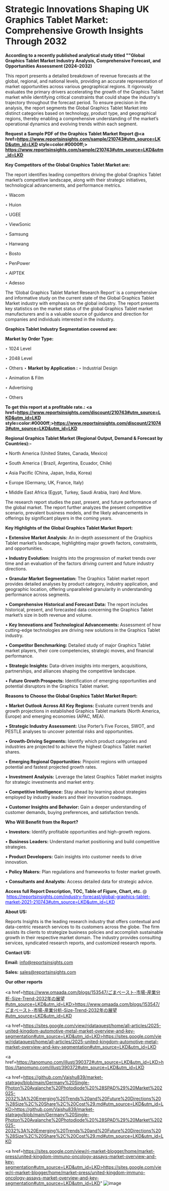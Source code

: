 # Strategic Innovations Shaping UK Graphics Tablet Market: Comprehensive Growth Insights Through 2032

<strong>According to a recently published analytical study titled ""Global Graphics Tablet Market Industry Analysis, Comprehensive Forecast, and Opportunities Assessment (2024–2032)</strong>

This report presents a detailed breakdown of revenue forecasts at the global, regional, and national levels, providing an accurate representation of market opportunities across various geographical regions. It rigorously evaluates the primary drivers accelerating the growth of the Graphics Tablet market while identifying critical constraints that could shape the industry's trajectory throughout the forecast period. To ensure precision in the analysis, the report segments the Global Graphics Tablet Market into distinct categories based on technology, product type, and geographical regions, thereby enabling a comprehensive understanding of the market’s operational dynamics and evolving trends within each segment.

<strong>Request a Sample PDF of the Graphics Tablet Market Report </strong><strong>@<a href=https://www.reportsinsights.com/sample/210743#utm_source=LKD&utm_id=LKD style=color:#0000ff;> https://www.reportsinsights.com/sample/210743#utm_source=LKD&utm_id=LKD</a></strong></font>

<strong>Key Competitors of the Global Graphics Tablet Market are:</strong>

The report identifies leading competitors driving the global Graphics Tablet market’s competitive landscape, along with their strategic initiatives, technological advancements, and performance metrics.

‣ Wacom

‣ Huion

‣ UGEE

‣ ViewSonic

‣ Samsung

‣ Hanwang

‣ Bosto

‣ PenPower

‣ AIPTEK

‣ Adesso

The ‘Global Graphics Tablet Market Research Report’ is a comprehensive and informative study on the current state of the Global Graphics Tablet Market industry with emphasis on the global industry. The report presents key statistics on the market status of the global Graphics Tablet market manufacturers and is a valuable source of guidance and direction for companies and individuals interested in the industry.

<strong>Graphics Tablet Industry Segmentation covered are:</strong>

<strong>Market by Order Type: </strong>

‣ 1024 Level

‣ 2048 Level

‣ Others
‣ 
<strong>Market by Application :</strong>
‣ Industrial Design

‣ Animation & Film

‣ Advertising

‣ Others

<strong>To get this report at a profitable rate.: <a href=https://www.reportsinsights.com/discount/210743#utm_source=LKD&utm_id=LKD style=color:#0000ff;>https://www.reportsinsights.com/discount/210743#utm_source=LKD&utm_id=LKD</a></strong></font>

<strong>Regional Graphics Tablet Market (Regional Output, Demand &amp; Forecast by Countries):-</strong>

• North America (United States, Canada, Mexico)

• South America ( Brazil, Argentina, Ecuador, Chile)

• Asia Pacific (China, Japan, India, Korea)

• Europe (Germany, UK, France, Italy)

• Middle East Africa (Egypt, Turkey, Saudi Arabia, Iran) And More.

The research report studies the past, present, and future performance of the global market. The report further analyzes the present competitive scenario, prevalent business models, and the likely advancements in offerings by significant players in the coming years.

<strong>Key Highlights of the Global Graphics Tablet Market Report:</strong>

• <strong>Extensive Market Analysis:</strong> An in-depth assessment of the Graphics Tablet market’s landscape, highlighting major growth factors, constraints, and opportunities.

• <strong>Industry Evolution:</strong> Insights into the progression of market trends over time and an evaluation of the factors driving current and future industry directions.

• <strong>Granular Market Segmentation:</strong> The Graphics Tablet market report provides detailed analyses by product category, industry application, and geographic location, offering unparalleled granularity in understanding performance across segments.

• <strong>Comprehensive Historical and Forecast Data:</strong> The report includes historical, present, and forecasted data concerning the Graphics Tablet market’s size in both revenue and volume.

• <strong>Key Innovations and Technological Advancements:</strong> Assessment of how cutting-edge technologies are driving new solutions in the Graphics Tablet industry.

• <strong>Competitor Benchmarking:</strong> Detailed study of major Graphics Tablet market players, their core competencies, strategic moves, and financial performance.

• <strong>Strategic Insights:</strong> Data-driven insights into mergers, acquisitions, partnerships, and alliances shaping the competitive landscape.

• <strong>Future Growth Prospects:</strong> Identification of emerging opportunities and potential disruptors in the Graphics Tablet market.

<strong>Reasons to Choose the Global Graphics Tablet Market Report:</strong>

• <strong>Market Outlook Across All Key Regions:</strong> Evaluate current trends and growth projections in established Graphics Tablet markets (North America, Europe) and emerging economies (APAC, MEA).

• <strong>Strategic Industry Assessment:</strong> Use Porter’s Five Forces, SWOT, and PESTLE analyses to uncover potential risks and opportunities.

• <strong>Growth-Driving Segments:</strong> Identify which product categories and industries are projected to achieve the highest Graphics Tablet market shares.

• <strong>Emerging Regional Opportunities:</strong> Pinpoint regions with untapped potential and fastest projected growth rates.

• <strong>Investment Analysis:</strong> Leverage the latest Graphics Tablet market insights for strategic investments and market entry.

• <strong>Competitive Intelligence:</strong> Stay ahead by learning about strategies employed by industry leaders and their innovation roadmaps.

• <strong>Customer Insights and Behavior:</strong> Gain a deeper understanding of customer demands, buying preferences, and satisfaction trends.

<strong>Who Will Benefit from the Report?</strong>

• <strong>Investors:</strong> Identify profitable opportunities and high-growth regions.

• <strong>Business Leaders:</strong> Understand market positioning and build competitive strategies.

• <strong>Product Developers:</strong> Gain insights into customer needs to drive innovation.

• <strong>Policy Makers:</strong> Plan regulations and frameworks to foster market growth.

• <strong>Consultants and Analysts:</strong> Access detailed data for strategic advice.
</ul>
<strong>Access full Report Description, TOC, Table of Figure, Chart, etc. </strong>@  <a href=https://reportsinsights.com/industry-forecast/global-graphics-tablet-market-2021-210743#utm_source=LKD&utm_id=LKD style=color:#0000ff;>https://reportsinsights.com/industry-forecast/global-graphics-tablet-market-2021-210743#utm_source=LKD&utm_id=LKD</a></font>

<strong><strong>About US</strong>:</strong>

Reports Insights is the leading research industry that offers contextual and data-centric research services to its customers across the globe. The firm assists its clients to strategize business policies and accomplish sustainable growth in their respective market domain. The industry provides consulting services, syndicated research reports, and customized research reports.

<strong>Contact US:</strong>

<p class=""""><b>Email:</b> <a href=mailto:info@reportsinsights.com>info@reportsinsights.com</a></p>
<p class=""""><b>Sales:</b> <a href=mailto:sales@reportsinsights.com>sales@reportsinsights.com</a></p>

<strong>Our other reports</strong>

<a href=https://www.omaada.com/blogs/153547/ごまペースト-市場-産業分析-Size-Trend-2032年の展望#utm_source=LKD&utm_id=LKD>https://www.omaada.com/blogs/153547/ごまペースト-市場-産業分析-Size-Trend-2032年の展望#utm_source=LKD&utm_id=LKD</a>

<a href=https://sites.google.com/view/ridataquest/home/all-articles/2025-united-kingdom-automotive-metal-market-overview-and-key-segmentation#utm_source=LKD&utm_id=LKD>https://sites.google.com/view/ridataquest/home/all-articles/2025-united-kingdom-automotive-metal-market-overview-and-key-segmentation#utm_source=LKD&utm_id=LKD</a>

<a href=https://tanomuno.com/illust/390372#utm_source=LKD&utm_id=LKD>https://tanomuno.com/illust/390372#utm_source=LKD&utm_id=LKD</a>

<a href=https://github.com/Vaishu839/market-statragy/blob/main/Germany%20Single-Photon%20Avalanche%20Photodiode%20%28SPAD%29%20Market%202025-2032%3A%20Emerging%20Trends%20and%20Future%20Directions%20%28Size%2C%20Share%2C%20Cost%29.md#utm_source=LKD&utm_id=LKD>https://github.com/Vaishu839/market-statragy/blob/main/Germany%20Single-Photon%20Avalanche%20Photodiode%20%28SPAD%29%20Market%202025-2032%3A%20Emerging%20Trends%20and%20Future%20Directions%20%28Size%2C%20Share%2C%20Cost%29.md#utm_source=LKD&utm_id=LKD</a>

<a href=https://sites.google.com/view/ri-market-blogger/home/market-press/united-kingdom-immuno-oncology-assays-market-overview-and-key-segmentation#utm_source=LKD&utm_id=LKD>https://sites.google.com/view/ri-market-blogger/home/market-press/united-kingdom-immuno-oncology-assays-market-overview-and-key-segmentation#utm_source=LKD&utm_id=LKD</a>"
![image](https://github.com/user-attachments/assets/39780d2c-633f-4655-b805-4c3c7d880705)
